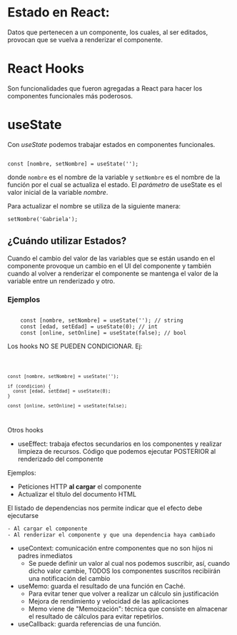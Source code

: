 # Estado en React: 

Datos que pertenecen a un componente, los cuales, al ser editados, provocan que se vuelva a renderizar el componente. 

# React Hooks 

Son funcionalidades que fueron agregadas a React para hacer los componentes funcionales más poderosos.

# useState

Con *useState* podemos trabajar estados en componentes funcionales.

<code>
const [nombre, setNombre] = useState('');
</code>

donde <code>nombre</code> es el nombre de la variable y <code>setNombre</code> es el nombre de la función por el cual se actualiza el estado. El *parámetro* de useState es el valor inicial de la variable *nombre*.

Para actualizar el nombre se utiliza de la siguiente manera:

<code>setNombre('Gabriela');</code>

## ¿Cuándo utilizar Estados?

Cuando el cambio del valor de las variables que se están usando en el componente provoque un cambio en el UI del componente y también cuando al volver a renderizar el componente se mantenga el valor de la variable entre un renderizado y otro.

### Ejemplos

<code>
    const [nombre, setNombre] = useState(''); // string
    const [edad, setEdad] = useState(0); // int
    const [online, setOnline] = useState(false); // bool
</code>


Los hooks NO SE PUEDEN CONDICIONAR. Ej:

<code>

    const [nombre, setNombre] = useState('');

    if (condicion) {
      const [edad, setEdad] = useState(0);
    }

    const [online, setOnline] = useState(false);
</code>

Otros hooks

- useEffect: trabaja efectos secundarios en los componentes y realizar limpieza de recursos. Código que podemos ejecutar POSTERIOR al renderizado del componente

Ejemplos:
  - Peticiones HTTP **al cargar** el componente
  - Actualizar el título del documento HTML

El listado de dependencias nos permite indicar que el efecto debe ejecutarse
  
    - Al cargar el componente
    - Al renderizar el componente y que una dependencia haya cambiado

- useContext: comunicación entre componentes que no son hijos ni padres inmediatos
  - Se puede definir un valor al cual nos podemos suscribir, así, cuando dicho valor cambie, TODOS los componentes suscritos recibiirán una notificación del cambio
- useMemo: guarda el resultado de una función en Caché. 
  - Para evitar tener que volver a realizar un cálculo sin justificación
  - Mejora de rendimiento y velocidad de las aplicaciones
  - Memo viene de "Memoización": técnica que consiste en almacenar el resultado de cálculos para evitar repetirlos.
- useCallback: guarda referencias de una función.